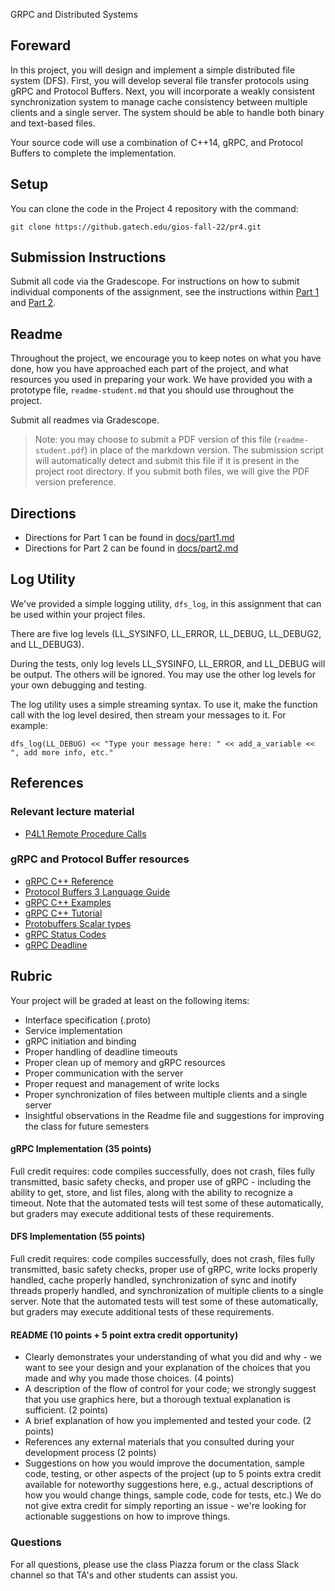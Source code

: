  GRPC and Distributed Systems

## Foreward

In this project, you will design and implement a simple distributed file system (DFS).  First, you will develop several file transfer protocols using gRPC and Protocol Buffers. Next, you will incorporate a weakly consistent synchronization system to manage cache consistency between multiple clients and a single server. The system should be able to handle both binary and text-based files.

Your source code will use a combination of C++14, gRPC, and Protocol Buffers to complete the implementation.

## Setup

You can clone the code in the Project 4 repository with the command:

```
git clone https://github.gatech.edu/gios-fall-22/pr4.git
```

## Submission Instructions

Submit all code via the Gradescope. For instructions on how to submit individual components of the assignment, see the instructions within [Part 1](docs/part1.md) and [Part 2](docs/part2.md).


## Readme

Throughout the project, we encourage you to keep notes on what you have done, how you have approached each part of the project, and what resources you used in preparing your work. We have provided you with a prototype file, `readme-student.md` that you should use throughout the project.

Submit all readmes via Gradescope.

> Note: you may choose to submit a PDF version of this file (`readme-student.pdf`) in place of the markdown version. The submission script will automatically detect and submit this file if it is present in the project root directory. If you submit both files, we will give the PDF version preference.

## Directions

- Directions for Part 1 can be found in [docs/part1.md](docs/part1.md)
- Directions for Part 2 can be found in [docs/part2.md](docs/part2.md)

## Log Utility

We've provided a simple logging utility, `dfs_log`, in this assignment that can be used within your project files.

There are five log levels (LL_SYSINFO, LL_ERROR, LL_DEBUG, LL_DEBUG2, and LL_DEBUG3).

During the tests, only log levels LL_SYSINFO, LL_ERROR, and LL_DEBUG will be output. The others will be ignored. You may use the other log levels for your own debugging and testing.

The log utility uses a simple streaming syntax. To use it, make the function call with the log level desired, then stream your messages to it. For example:

```
dfs_log(LL_DEBUG) << "Type your message here: " << add_a_variable << ", add more info, etc."
```

## References

### Relevant lecture material

- [P4L1 Remote Procedure Calls](https://gatech.instructure.com/courses/270294/pages/p4l1-remote-procedure-calls?module_item_id=2666700)

### gRPC and Protocol Buffer resources

- [gRPC C++ Reference](https://grpc.github.io/grpc/cpp/index.html)
- [Protocol Buffers 3 Language Guide](https://developers.google.com/protocol-buffers/docs/proto3)
- [gRPC C++ Examples](https://github.com/grpc/grpc/tree/master/examples/cpp)
- [gRPC C++ Tutorial](https://grpc.io/docs/tutorials/basic/cpp/)
- [Protobuffers Scalar types](https://developers.google.com/protocol-buffers/docs/proto3#scalar)
- [gRPC Status Codes](https://github.com/grpc/grpc/blob/master/doc/statuscodes.md)
- [gRPC Deadline](https://grpc.io/blog/deadlines/)

## Rubric

Your project will be graded at least on the following items:

- Interface specification (.proto)
- Service implementation
- gRPC initiation and binding
- Proper handling of deadline timeouts
- Proper clean up of memory and gRPC resources
- Proper communication with the server
- Proper request and management of write locks
- Proper synchronization of files between multiple clients and a single server
- Insightful observations in the Readme file and suggestions for improving the class for future semesters

#### gRPC Implementation (35 points)

Full credit requires: code compiles successfully, does not crash, files fully transmitted, basic safety checks, and proper use of gRPC  - including the ability to get, store, and list files, along with the ability to recognize a timeout. Note that the automated tests will test some of these automatically, but graders may execute additional tests of these requirements.

#### DFS Implementation (55 points)

Full credit requires: code compiles successfully, does not crash, files fully transmitted, basic safety checks, proper use of gRPC, write locks properly handled, cache properly handled, synchronization of sync and inotify threads properly handled, and synchronization of multiple clients to a single server. Note that the automated tests will test some of these automatically, but graders may execute additional tests of these requirements.

#### README (10 points + 5 point extra credit opportunity)

* Clearly demonstrates your understanding of what you did and why - we want to see your design and your explanation of the choices that you made and why you made those choices. (4 points)
* A description of the flow of control for your code; we strongly suggest that you use graphics here, but a thorough textual explanation is sufficient. (2 points)
* A brief explanation of how you implemented and tested your code. (2 points)
* References any external materials that you consulted during your development process (2 points)
* Suggestions on how you would improve the documentation, sample code, testing, or other aspects of the project (up to 5 points extra credit available for noteworthy suggestions here, e.g., actual descriptions of how you would change things, sample code, code for tests, etc.) We do not give extra credit for simply reporting an issue - we're looking for actionable suggestions on how to improve things.

### Questions

For all questions, please use the class Piazza forum or the class Slack channel so that TA's and other students can assist you.

